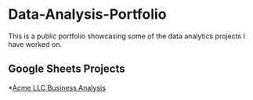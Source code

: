 # Data-Analysis-Portfolio
This is a public portfolio showcasing some of the data analytics projects I have worked on.

## Google Sheets Projects
  *[Acme LLC Business Analysis](https://docs.google.com/spreadsheets/d/1j_rM2G0J-uSwjolkQK1iaJ9OvKXASdglT4a9q9P6kQc/edit?usp=sharing "Acme LLC Business Analysis")
